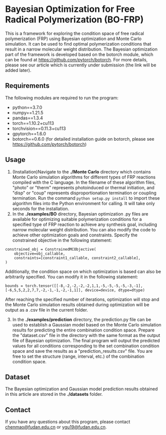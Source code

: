 # Bayesian Optimization for Free Radical Polymerization (BO-FRP)

This is a framework for exploring the condition space of free radical polymerization (FRP) using Bayesian optimization and Monte Carlo simulation. It can be used to find optimal polymerization conditions that result in a narrow molecular weight distribution. The Bayesian optimization part of the framework is developed based on the botorch module, which can be found at https://github.com/pytorch/botorch. For more details, please see our article which is currently under submission (the link will be added later).

## Requirements
The following modules are required to run the program:
- python==3.7.0
- numpy==1.21.5
- pandas==1.3.4
- torch==1.10.2+cu113
- torchvision==0.11.3+cu113
- gpytorch==1.6.0
- botorch==0.6.0 (for detailed installation guide on botorch, please see https://github.com/pytorch/botorch)

## Usage
1. (Installation)Navigate to the **./Monte Carlo** directory which contains Monte Carlo simulation algorithms for different types of FRP reactions compiled with the C language. In the filename of these algorithm files, "photo" or "therm" represents photoinduced or thermal initiation, and "disp" or "coup" represents disproportionation termination or coupling termination. Run the command ```python setup.py install``` to import these algorithm files into the Python environment for calling. It will take only seconds for the installation.
2. In the **./examples/BO** directory, Bayesian optimization .py files are available for optimizing suitable polymerization conditions for a specified type of FRP reaction to achieve any synthesis goal, including narrow molecular weight distribution. You can also modify the code to achieve other optimization goals and constraints. Specify the constrained objective in the following statement:
```
constrained_obj = ConstrainedMCObjective(
    objective=obj_callable,
    constraints=[constraint1_callable, constraint2_callable],
)
```
Additionally, the condition space on which optimization is based can also be arbitrarily specified. You can modify it in the following statement:
```
bounds = torch.tensor([[-8,-2,-2,-2,-2,1,1,-5,-5,-5,-5,-3,-1], [-6,5,5,2,2,7,7,-2,-1,-1,-2,-1,1]], device=device, dtype=dtype)
```
After reaching the specified number of iterations, optimization will stop and the Monte Carlo simulation results obtained during optimization will be output as a .csv file in the current folder.

3. In the **./examples/prediction** directory, the prediction.py file can be used to establish a Gaussian model based on the Monte Carlo simulation results for predicting the entire combination condition space. Prepare the "dataset.csv" file in the directory with the same format as the output file of Bayesian optimization. The final program will output the predicted values for all conditions corresponding to the set combination condition space and save the results as a "prediction_results.csv" file. You are free to set the structure (range, interval, etc.) of the combination condition space.

## Dataset
The Bayesian optimization and Gaussian model prediction results obtained in this article are stored in the **./datasets** folder.

## Contact
If you have any questions about this program, please contact chenmao@fudan.edu.cn or ygu19@fudan.edu.cn.



